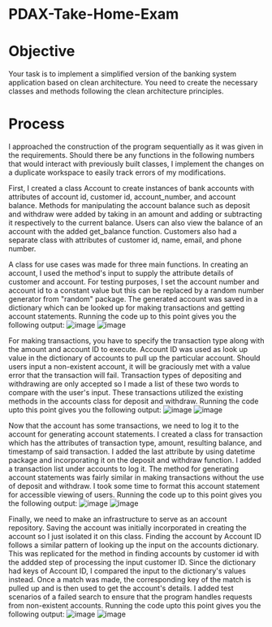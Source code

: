 # PDAX-Take-Home-Exam

# Objective
Your task is to implement a simplified version of the banking system application based on clean
architecture. You need to create the necessary classes and methods following the clean
architecture principles.

# Process
I approached the construction of the program sequentially as it was given in the requirements. 
Should there be any functions in the following numbers that would interact with previously built classes,
I implement the changes on a duplicate workspace to easily track errors of my modifications. 

First, I created a class Account to create instances of bank accounts with attributes of account id, customer id,
account_number, and account balance. Methods for manipulating the account balance such as deposit and withdraw were
added by taking in an amount and adding or subtracting it respectively to the current balance. Users can also view the
balance of an account with the added get_balance function. Customers also had a separate class with attributes of 
customer id, name, email, and phone number.

A class for use cases was made for three main functions. In creating an account, I used the method's input to supply 
the attribute details of customer and account. For testing purposes, I set the account number and account id to a
constant value but this can be replaced by a random number generator from "random" package. The generated account was
saved in a dictionary which can be looked up for making transactions and getting account statements. Running the code up
to this point gives you the following output:
![image](https://github.com/user-attachments/assets/5595f59b-c312-446f-92f9-7576616125fb)
![image](https://github.com/user-attachments/assets/274e056c-d8c3-4964-a003-22ac4bb28f37)

For making transactions, you have to specify the transaction type along with the amount and account ID to execute. Account ID
was used as look up value in the dictionary of accounts to pull up the particular account. Should users input a non-existent
account, it will be graciously met with a value error that the transaction will fail. Transaction types of depositing and
withdrawing are only accepted so I made a list of these two words to compare with the user's input. These transactions 
utilized the existing methods in the accounts class for deposit and withdraw. Running the code upto this point gives you 
the following output:
![image](https://github.com/user-attachments/assets/ab5421fb-f4f7-4760-a2da-4174a1d1f97e)
![image](https://github.com/user-attachments/assets/a38d98b4-b363-4a73-a3cc-c15957739fad)

Now that the account has some transactions, we need to log it to the account for generating account statements. I created a
class for transaction which has the attributes of transaction type, amount, resulting balance, and timestamp of said transaction.
I added the last attribute by using datetime package and incorporating it on the deposit and withdraw function. I added a transaction list
under accounts to log it. The method for generating account statements was fairly similar in making transactions without the use of 
deposit and withdraw. I took some time to format this account statement for accessible viewing of users. Running the code up
to this point gives you the following output:
![image](https://github.com/user-attachments/assets/662102d1-5215-4672-af5b-80af65f568eb)
![image](https://github.com/user-attachments/assets/ef818d6f-0cb0-431c-b1f2-5a10d3e64a79)

Finally, we need to make an infrastructure to serve as an account repository. Saving the account was initially incorporated in creating the 
account so I just isolated it on this class. Finding the account by Account ID follows a similar pattern of looking up the input on the
accounts dictionary. This was replicated for the method in finding accounts by customer id with the addded step of processing the input
customer ID. Since the dictionary had keys of Account ID, I compared the input to the dictionary's values instead. Once a match was made,
the corresponding key of the match is pulled up and is then used to get the account's details. I added test scenarios of a failed search
to ensure that the program handles requests from non-existent accounts. Running the code upto this point gives you the following output:
![image](https://github.com/user-attachments/assets/6a4fcd58-b319-4f79-a9ed-0dce25ed59c2)
![image](https://github.com/user-attachments/assets/591d5320-f2ec-4a03-8506-b97dc460aeb8)

